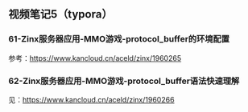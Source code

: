 ## 视频笔记5（typora）

### 61-Zinx服务器应用-MMO游戏-protocol_buffer的环境配置

参考：https://www.kancloud.cn/aceld/zinx/1960265

### 62-Zinx服务器应用-MMO游戏-protocol_buffer语法快速理解

见：https://www.kancloud.cn/aceld/zinx/1960266



